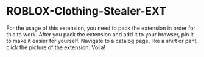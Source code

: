 # ROBLOX-Clothing-Stealer-EXT
For the usage of this extension, you need to pack the extension in order for this to work.
After you pack the extension and add it to your browser, pin it to make it easier for yourself.
Navigate to a catalog page, like a shirt or pant, click the picture of the extension. Voila!
